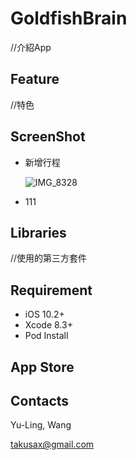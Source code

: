 # **GoldfishBrain**

//介紹App

## Feature

//特色

## ScreenShot

- 新增行程

  ![IMG_8328](https://ws4.sinaimg.cn/large/006tKfTcgy1fjc9fvukipj30yi1pcwkr.jpg)

- 111

## Libraries

//使用的第三方套件

## Requirement

- iOS 10.2+
- Xcode 8.3+
- Pod Install

## App Store

## Contacts

Yu-Ling, Wang

takusax@gmail.com
